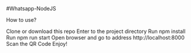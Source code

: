 #Whatsapp-NodeJS

How to use?

Clone or download this repo
Enter to the project directory
Run npm install
Run npm run start
Open browser and go to address http://localhost:8000
Scan the QR Code
Enjoy!

